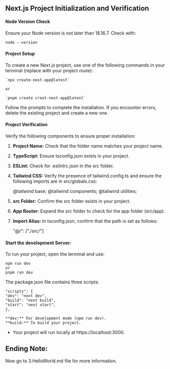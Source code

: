 ## Next.js Project Initialization and Verification

#### Node Version Check

Ensure your Node version is not later than 18.16.7. Check with:

    node --version

#### Project Setup

To create a new Next.js project, use one of the following commands in your terminal (replace with your project route):

    `npx create-next-app@latest`

    or

    `pnpm create creat-next-app@latest`

Follow the prompts to complete the installation. If you encounter errors, delete the existing project and create a new one.

#### Project Verification

Verify the following components to ensure proper installation:

1. **Project Name:** Check that the folder name matches your project name.
2. **TypeScript:** Ensure tsconfig.json exists in your project.
3. **ESLint:** Check for .eslintrc.json in the src folder.
4. **Tailwind CSS:** Verify the presence of tailwind.config.ts and ensure the following imports are in src/globals.css:

   @tailwind base;
   @tailwind components;
   @tailwind utilities;

5. **src Folder:** Confirm the src folder exists in your project.
6. **App Router:** Expand the src folder to check for the app folder (src/app).
7. **Import Alias:** In tsconfig.json, confirm that the path is set as follows:

   "@/_": ["./src/_"]

#### Start the development Server:

To run your project, open the terminal and use:

    npm run dev
    or
    pnpm run dev

The package.json file contains three scripts:

    "scripts": {
    "dev": "next dev",
    "build": "next build",
    "start": "next start",
    },

    **dev:** For development mode (npm run dev).
    **build:** To build your project.

- Your project will run locally at https://localhost:3000.

## Ending Note:

Now go to 3.HelloWorld.md file for more information.
